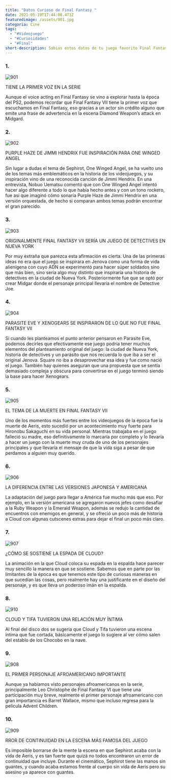 ```yaml
---
title: "Datos Curioso de Final Fantasy "
date: 2021-05-19T17:44:08.471Z
featuredimage: /assets/901.jpg
categoria: Cine
tags:
  - "#Videojuego"
  - "#Curiosidades"
  - "#Final"
short-description: Sabias estos datos de tu juego favorito Final Fantasy?
---
```

### 1.

![901](/assets/901.jpeg "901")

TIENE LA PRIMER VOZ EN LA SERIE<br/>

Aunque el voice acting en Final Fantasy se vino a explorar hasta la época del PS2, podemos recordar que Final Fantasy VII tiene la primer voz que escuchamos en Final Fantasy, eso gracias a un actor sin crédito alguno que emite una frase de advertencia en la escena Diamond Weapon’s attack en Midgard.

### 2.

![902](/assets/902.jpg "902")

PURPLE HAZE DE JIMMI HENDRIX FUE INSPIRACIÓN PARA ONE WINGED ANGEL<br/>

Sin lugar a dudas el tema de Sephirot, One Winged Angel, se ha vuelto uno de los temas más emblemáticos en la historia de los videojuegos, y su inspiración vino de una reconocida canción de Jimmi Hendrix. En una entrevista, Nobuo Uematsu comentó que con One Winged Angel intentó hacer algo diferente a todo lo que había hecho antes y con un tono rockero, fue así que imaginó cómo sonaría Purple Haze de Jimmi Hendrix en una versión orquestada, de hecho si comparan ambos temas podrán encontrar el gran parecido.

### 3.

![903](/assets/903.jpg "903")

ORIGINALMENTE FINAL FANTASY VII SERÍA UN JUEGO DE DETECTIVES EN NUEVA YORK<br/>

Por muy extraña que parezca esta afirmación es cierta. Una de las primeras ideas no era que el juego se inspirara en Jenova como una forma de vida alienígena con cuyo ADN se experimentó para hacer súper soldados sino que más bien, sino sería algo muy distinto que inspiraría una historia de detectives en la ciudad de Nueva York. Posteriormente fue que se optó por crear Midgar donde el personaje principal llevaría el nombre de Detective Joe.

### 4.



![904](/assets/904.jpg "904")



PARASITE EVE Y XENOGEARS SE INSPIRARON DE LO QUE NO FUE FINAL FANTASY VII<br/>

Si cuando les planteamos el punto anterior pensaron en Parasite Eve, podemos decirles que efectivamente ese juego podría tener muchos elementos del planteamiento original del juego: la ciudad de Nueva York, historia de detectives y un parásito que nos recuerda lo que iba a ser el original Jenova. Square no iba a desaprovechar esa idea y fue como nació el juego. También hay quienes aseguran que una propuesta que se sentía demasiado compleja y obscura para convertirse en el juego terminó siendo la base para hacer Xenogears.

### 5.

![905](/assets/905.jpg "905")

EL TEMA DE LA MUERTE EN FINAL FANTASY VII<br/>

Uno de los momentos más fuertes entre los videojuegos de la época fue la muerte de Aeris, esto sucedió por un acontecimiento muy fuerte para Hironobu Sakaguchi en su vida personal. Mientras trabajaba en el juego falleció su madre, eso definitivamente lo marcaría por completo y lo llevaría a hacer un juego con la muerte muy cruda de uno de los personajes principales y que llevaría el mensaje de que la vida siga a pesar de que perdamos a alguien muy querido.

### 6.

![906](/assets/906.jpg "906")

LA DIFERENCIA ENTRE LAS VERSIONES JAPONESA Y AMERICANA<br/>

La adaptación del juego para llegar a América fue mucho más que eso. Por ejemplo, en la versión americana se agregaron nuevos jefes como desafiar a la Ruby Weapon y la Emerald Weapon, además se redujo la cantidad de encuentros con enemigos en general, y se ofreció un poco más de historia a Cloud con algunas cutscenes extras para dejar el final un poco más claro.

### 7.

![907](/assets/907.png "907")

¿CÓMO SE SOSTIENE LA ESPADA DE CLOUD?<br/>

La animación en la que Cloud coloca su espada en la espalda hace parecer muy sencillo la manera en que se sostiene. Sabemos que en parte por las limitantes de la época es que tenemos este tipo de curiosas maneras en que sucedían las cosas, pero realmente hay una justificante en el diseño del personaje, y es que lleva un poderoso imán en la espalda.

### 8.

![910](/assets/910.jpg "910")

CLOUD Y TIFA TUVIERON UNA RELACIÓN MUY ÍNTIMA<br/>

Al final del disco dos se sugería que Cloud y Tifa tuvieron una escena íntima que fue cortada, básicamente el juego lo sugiere al ver cómo salen del establo de los Chocobo en la nave.

### 9.

![908](/assets/908.jpg "908")

EL PRIMER PERSONAJE AFROAMERICANO IMPORTANTE<br/>

Aunque ya habíamos visto personajes afroamericanos en la serie, principalmente Leo Christophe de Final Fantasy VI que tiene una participación muy breve, realmente el primer personaje afroamericano con gran importancia es Barret Wallace, mismo que incluso regresa para la película Advent Children.

### 10.

![909](/assets/909.jpg "909")

RROR DE CONTINUIDAD EN LA ESCENA MÁS FAMOSA DEL JUEGO <br/>

Es imposible borrarse de la mente la escena en que Sephirot acaba con la vida de Aeris, y es tan fuerte que quizá no todos encontraron un error de continuidad que incluye. Durante el cinemático, Sephirot tiene las manos sin guantes, y cuando acaba estamos frente al cuerpo sin vida de Aeris pero su asesino ya aparece con guantes.